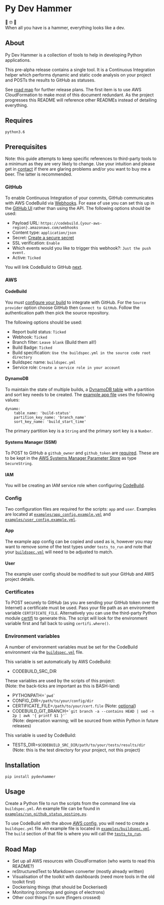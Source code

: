 # Py Dev Hammer

:snake: :nerd_face: :hammer:  
When all you have is a hammer, everything looks like a dev.

## About
Py Dev Hammer is a collection of tools to help in developing Python applications. 

This pre-alpha release contains a single tool. It is a Continuous Integration helper which performs
dynamic and static code analysis on your project and POSTs the results to GitHub as statuses.

See [road map](#road-map) for further release plans. The first item is to use AWS CloudFormation to
make most of this document redundant. As the project progresses this README will reference other
READMEs instead of detailing everything.

## Requires

    python3.6

## Prerequisites
Note: this guide attempts to keep specific references to third-party tools to a minimum as they are
very likely to change. Use your intuition and please get in
[contact](https://www.declankeyesbevan.com/contact) if there are glaring problems and/or you want to
buy me a beer. The latter is recommended.

### GitHub
To enable Continuous Integration of your commits, GitHub communicates with AWS CodeBuild via
[Webhooks](https://help.github.com/articles/about-webhooks/). For ease of use you can set this up in
the [GitHub UI](https://developer.github.com/webhooks/creating/#setting-up-a-webhook) rather than
using the API. The following options should be used:

- Payload URL: `https://codebuild.{your-aws-region}.amazonaws.com/webhooks`
- Content type: `application/json`
- Secret: [Create a secure secret](https://developer.github.com/webhooks/securing/)
- SSL verification: `Enable`
- Which events would you like to trigger this webhook?: `Just the push event.`
- Active: `Ticked`

You will link CodeBuild to GitHub [next](#codebuild).

### AWS
#### CodeBuild
You must
[configure your build](https://docs.aws.amazon.com/codebuild/latest/userguide/create-project.html)
to integrate with GitHub. For the `Source provider` option choose GitHub then `Connect to GitHub`.
Follow the authentication path then pick the source repository.

The following options should be used:
- Report build status: `Ticked`
- Webhook: `Ticked`
- Branch filter: `Leave blank` (Build them all!)
- Build Badge: `Ticked`
- Build specification: `Use the buildspec.yml in the source code root directory`
- Buildspec name: `buildspec.yml`
- Service role: `Create a service role in your account`

#### DynamoDB
To maintain the state of multiple builds, a [DynamoDB table](
https://docs.aws.amazon.com/amazondynamodb/latest/developerguide/WorkingWithTables.html)
with a partition and sort key needs to be created. The [example app file](#app) uses the following
values:

    dynamo:
        table_name: 'build-status'
        partition_key_name: 'branch_name'
        sort_key_name: 'build_start_time'

The primary partition key is a `String` and the primary sort key is a `Number`.

#### Systems Manager (SSM)
To POST to GitHub a `github_owner` and `github_token` are [required](#github). These are to
be kept in the [AWS Systems Manager Parameter Store](
https://docs.aws.amazon.com/systems-manager/latest/userguide/systems-manager-paramstore.html)
as type `SecureString`.

#### IAM
You will be creating an IAM service role when configuring [CodeBuild](#codebuild).

### Config
Two configuration files are required for the scripts: `app` and `user`. Examples are located at
[`examples/app_config.example.yml`](examples/app_config.example.yml) and
[`examples/user_config.example.yml`](examples/user_config.example.yml).

#### App
The example app config can be copied and used as is, however you may want to remove some of the test
types under `tests_to_run` and note that your [`buildspec.yml`](#usage) will need to be adjusted to
match. 

#### User
The example user config should be modified to suit your GitHub and AWS project details.

### Certificates
To POST securely to GitHub (as you are sending your GitHub token over the Internet) a certificate
must be used. Pass your file path as an environment variable `CERTIFICATE_FILE`. Alternatively you
can use the third-party Python module [certifi](https://pypi.org/project/certifi/) to generate this.
The script will look for the environment variable first and fall back to using `certifi.where()`.

### Environment variables
A number of environment variables must be set for the CodeBuild environment via the
[`buildspec.yml`](#usage) file.

This variable is set automatically by AWS CodeBuild:
 - CODEBUILD_SRC_DIR

These variables are used by the scripts of this project:  
(Note: the back-ticks are important as this is BASH-land)
- PYTHONPATH=`` `pwd` ``
- CONFIG_DIR=`/path/to/your/config/dir`
- CERTIFICATE_FILE=`/path/to/your/cert.file` (Note: [optional](#certificates))
- CODEBUILD_GIT_BRANCH=`` `git branch -a --contains HEAD | sed -n 2p | awk '{ printf $1 }'` ``  
(Note: deprecation warning; will be sourced from within Python in future releases)

This variable is used by CodeBuild:
- TESTS_DIR=`$CODEBUILD_SRC_DIR/path/to/your/tests/results/dir`  
(Note: this is the test directory for your project, not this project)

## Installation
`pip install pydevhammer`

## Usage
Create a Python file to run the scripts from the command line via `buildspec.yml`. An example file
can be found in [`examples/run_github_status_posting.py`](examples/run_github_status_posting.py).

To use CodeBuild with the above [AWS config](#codebuild), you will need to create a `buildspec.yml`
file. An example file is located in [`examples/buildspec.yml`](examples/buildspec.yml). The `build`
section of that file is where you will call the [`tests_to_run`](#app).

## Road Map
- Set up all AWS resources with CloudFormation (who wants to read this README?)
- reStructuredText to Markdown converter (mostly already written)
- Visualisation of the toolkit with dashboards (need more tools in the old toolkit first)
- Dockerising things (that should be Dockerised)
- Monitoring (comings and goings of electrons)
- Other cool things I'm sure (fingers crossed)
